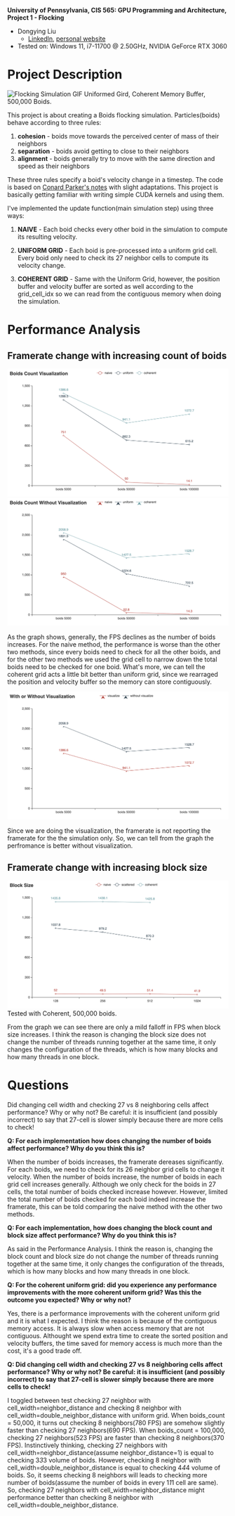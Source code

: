 **University of Pennsylvania, CIS 565: GPU Programming and Architecture,
Project 1 - Flocking**

* Dongying Liu
  * [LinkedIn](https://www.linkedin.com/in/dongying-liu/), [personal website](https://vivienliu1998.wixsite.com/portfolio)
* Tested on:  Windows 11, i7-11700 @ 2.50GHz, NVIDIA GeForce RTX 3060


# Project Description
![Flocking Simulation GIF](/images/result.gif)
Uniformed Gird, Coherent Memory Buffer, 500,000 Boids.

This project is about creating a Boids flocking simulation. 
Particles(boids) behave according to three rules:
1. **cohesion** - boids move towards the perceived center of mass of their neighbors
2. **separation** - boids avoid getting to close to their neighbors
3. **alignment** - boids generally try to move with the same direction and speed as their neighbors

These three rules specify a boid's velocity change in a timestep. 
The code is based on [Conard Parker's notes](http://www.vergenet.net/~conrad/boids/pseudocode.html) with slight adaptations.
This project is basically getting familiar with writing simple CUDA kernels and using them.

I've implemented the update function(main simulation step) using three ways:

1. **NAIVE** - Each boid checks every other boid in the simulation to compute its resulting velocity.

2. **UNIFORM GRID** - Each boid is pre-processed into a uniform grid cell. Every boid only need to check its 27 neighbor cells to compute its velocity change. 

3. **COHERENT GRID** - Same with the Uniform Grid, however, the position buffer and velocity buffer are sorted as well according to the grid_cell_idx so we can read from the contiguous memory when doing the simulation.

# Performance Analysis

## Framerate change with increasing count of boids

![How Boids Affect FPS](/images/boid_count_with_visualization.png)
![How Boids Affect FPS](/images/boid_count_without_visualization.png)

As the graph shows, generally, the FPS declines as the number of boids increases. 
For the naive method, the performance is worse than the other two methods, since every boids need to check for all the other boids, and for the other two methods we used the grid cell to narrow down the total boids need to be checked for one boid. 
What's more, we can tell the coherent grid acts a little bit better than uniform grid, since we rearraged the position and velocity buffer so the memory can store contiguously.

![How Boids Affect FPS](/images/visualization_comparison.png)

Since we are doing the visualization, the framerate is not reporting the framerate for the the simulation only. So, we can tell from the graph the perfromance is better without visualization.

## Framerate change with increasing block size
![How Block_Size Affect FPS](/images/block_size.png)
Tested with Coherent, 500,000 boids.

From the graph we can see there are only a mild falloff in FPS when block size increases. I think the reason is changing the block size does not change the number of threads running together at the same time, it only changes the configuration of the threads, which is how many blocks and how many threads in one block.

# Questions
Did changing cell width and checking 27 vs 8 neighboring cells affect performance? Why or why not? Be careful: it is insufficient (and possibly incorrect) to say that 27-cell is slower simply because there are more cells to check!

**Q: For each implementation how does changing the number of boids affect performance? Why do you think this is?**

When the number of boids increases, the framerate dereases significantly. For each boids, we need to check for its 26 neighbor grid cells to change it velocity. When the number of boids increase, the number of boids in each grid cell increases generally. Although we only check for the boids in 27 cells, the total number of boids checked increase however. However, limited the total number of boids checked for each boid indeed increase the framerate, this can be told comparing the naive method with the other two methods.

**Q: For each implementation, how does changing the block count and block size affect performance? Why do you think this is?**

As said in the Performance Analysis. I think the reason is, changing the block count and block size do not change the number of threads running together at the same time, it only changes the configuration of the threads, which is how many blocks and how many threads in one block.

**Q: For the coherent uniform grid: did you experience any performance improvements with the more coherent uniform grid? Was this the outcome you expected? Why or why not?**

Yes, there is a performance improvements with the coherent uniform grid and it is what I expected. I think the reason is because of the contiguous memory access. It is always slow when access memory that are not contiguous. Althought we spend extra time to create the sorted position and velocity buffers, the time saved for memory access is much more than the cost, it's a good trade off.

**Q: Did changing cell width and checking 27 vs 8 neighboring cells affect performance? Why or why not? Be careful: it is insufficient (and possibly incorrect) to say that 27-cell is slower simply because there are more cells to check!**

I toggled between test checking 27 neighbor with cell_width=neighbor_distance and checking 8 neighbor with cell_width=double_neighbor_distance with uniform grid. When boids_count = 50,000, it turns out checking 8 neighbors(780 FPS) are somehow slightly faster than checking 27 neighbors(690 FPS). When boids_count = 100,000, checking 27 neighbors(523 FPS) are faster than checking 8 neighbors(370 FPS). 
Instinctively thinking, checking 27 neighbors with cell_width=neighbor_distance(assume neighbor_distance=1) is equal to checking 3*3*3 volume of boids. However, checking 8 neighbor with cell_width=double_neighbor_distance is equal to checking 4*4*4 volume of boids. So, it seems checking 8 neighbors will leads to checking more number of boids(assume the number of boids in every 1*1*1 cell are same). So, checking 27 neighbors with cell_width=neighbor_distance might performance better than checking 8 neighbor with cell_width=double_neighbor_distance. 
